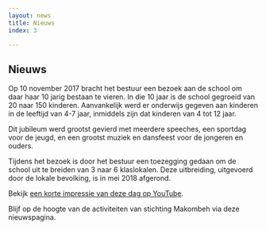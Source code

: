 ```yaml
---
layout: news
title: Nieuws
index: 3

---
```

## Nieuws

Op 10 november 2017 bracht het bestuur een bezoek aan de school om daar haar 10 jarig bestaan te vieren. In die 10 jaar is de school gegroeid van 20 naar 150 kinderen. Aanvankelijk werd er onderwijs gegeven aan kinderen in de leeftijd van 4-7 jaar, inmiddels zijn dat kinderen van 4 tot 12 jaar.

Dit jubileum werd grootst gevierd met meerdere speeches, een sportdag voor de jeugd, en een grootst muziek en dansfeest voor de jongeren en ouders.

Tijdens het bezoek is door het bestuur een toezegging gedaan om de school uit te breiden van 3 naar 6 klaslokalen. Deze uitbreiding, uitgevoerd door de lokale bevolking, is in mei 2018 afgerond.

Bekijk [een korte impressie van deze dag op YouTube](https://www.youtube.com/watch?v=P_NKZNfW1_U).

Blijf op de hoogte van de activiteiten van stichting Makombeh via deze nieuwspagina.